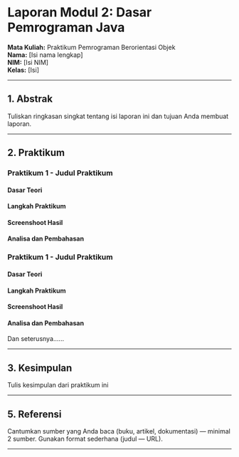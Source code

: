# Laporan Modul 2: Dasar Pemrograman Java
**Mata Kuliah:** Praktikum Pemrograman Berorientasi Objek   
**Nama:** [Isi nama lengkap]  
**NIM:** [Isi NIM]  
**Kelas:** [Isi]

---

## 1. Abstrak
Tuliskan ringkasan singkat tentang isi laporan ini dan tujuan Anda membuat laporan.

---
## 2. Praktikum
### Praktikum 1 - Judul Praktikum
#### Dasar Teori
#### Langkah Praktikum
#### Screenshoot Hasil
#### Analisa dan Pembahasan

### Praktikum 1 - Judul Praktikum
#### Dasar Teori
#### Langkah Praktikum
#### Screenshoot Hasil
#### Analisa dan Pembahasan

Dan seterusnya......

---

## 3. Kesimpulan

Tulis kesimpulan dari praktikum ini

---

## 5. Referensi
Cantumkan sumber yang Anda baca (buku, artikel, dokumentasi) — minimal 2 sumber. Gunakan format sederhana (judul — URL).

---
